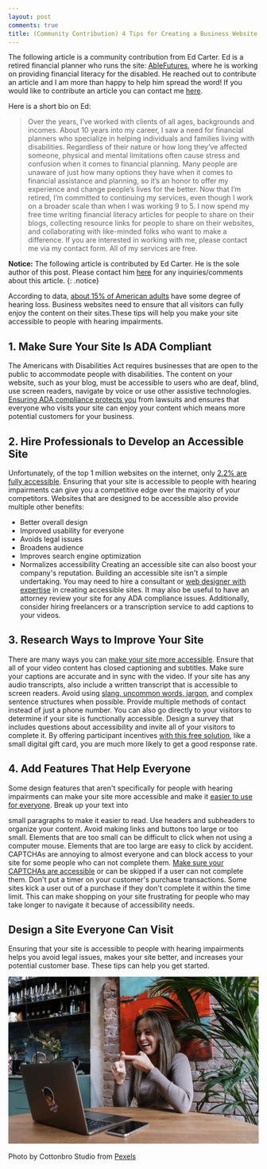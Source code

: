 ```yaml
---
layout: post
comments: true
title: (Community Contribution) 4 Tips for Creating a Business Website That Is Accessible to People With Hearing Impairments
---
```


The following article is a community contribution from Ed Carter. Ed is a retired financial planner who runs the site: <a href="https://ablefutures.org/">AbleFutures</a>, where he is working on providing financial literacy for the disabled. He reached out to contribute an article and I am more than happy to help him spread the word! If you would like to contribute an article you can contact me <a href="mailto:nikhil@kumarcode.com">here</a>.

Here is a short bio on Ed:

<blockquote>
Over the years, I’ve worked with clients of all ages, backgrounds and incomes. About 10 years into my career, I saw a need for financial planners who specialize in helping individuals and families living with disabilities. Regardless of their nature or how long they’ve affected someone, physical and mental limitations often cause stress and confusion when it comes to financial planning. Many people are unaware of just how many options they have when it comes to financial assistance and planning, so it’s an honor to offer my experience and change people’s lives for the better.
Now that I’m retired, I’m committed to continuing my services, even though I work on a broader scale than when I was working 9 to 5. I now spend my free time writing financial literacy articles for people to share on their blogs, collecting resource links for people to share on their websites, and collaborating with like-minded folks who want to make a difference.
If you are interested in working with me, please contact me via my contact form. All of my services are free.
</blockquote>

<i class="fa fa-info-circle"></i> **Notice:** The following article is contributed by Ed Carter. He is the sole author of this post. Please contact him [here](https://ablefutures.org/contact-us/) for any inquiries/comments about this article.
{: .notice}

According to data, [about 15% of American adults](https://www.nidcd.nih.gov/health/statistics/quick-statistics-hearing) have some degree of hearing loss.
Business websites need to ensure that all visitors can fully enjoy the content on their sites.These tips will help you make your site accessible to people with
hearing impairments.

## 1. Make Sure Your Site Is ADA Compliant

The Americans with Disabilities Act requires businesses that are open to the public to
accommodate people with disabilities. The content on your website, such as your blog,
must be accessible to users who are deaf, blind, use screen readers, navigate by voice or
use other assistive technologies. [Ensuring ADA compliance protects you](https://www.ada.gov/resources/web-guidance/) from lawsuits and
ensures that everyone who visits your site can enjoy your content which means more
potential customers for your business.

## 2. Hire Professionals to Develop an Accessible Site

Unfortunately, of the top 1 million websites on the internet, only [2.2% are fully accessible](https://webaim.org/projects/million/).
Ensuring that your site is accessible to people with hearing impairments can give you a
competitive edge over the majority of your competitors. Websites that are designed to be
accessible also provide multiple other benefits:

- Better overall design
- Improved usability for everyone
- Avoids legal issues
- Broadens audience
- Improves search engine optimization
- Normalizes accessibility
  Creating an accessible site can also boost your company's reputation.
  Building an accessible site isn't a simple undertaking. You may need to hire a consultant or
  [web designer with expertise](https://www.business.com/articles/tips-hiring-great-web-developer/) in creating accessible sites. It may also be useful to have an
  attorney review your site for any ADA compliance issues. Additionally, consider hiring
  freelancers or a transcription service to add captions to your videos.

## 3. Research Ways to Improve Your Site

There are many ways you can [make your site more accessible](https://www.tomsguide.com/features/how-to-make-a-website-accessible). Ensure that all of your video
content has closed captioning and subtitles. Make sure your captions are accurate and in
sync with the video. If your site has any audio transcripts, also include a written transcript
that is accessible to screen readers.
Avoid using [slang, uncommon words, jargon](https://www.grammarly.com/blog/how-to-overcome-plain-language/), and complex sentence structures when
possible. Provide multiple methods of contact instead of just a phone number.
You can also go directly to your visitors to determine if your site is functionally accessible.
Design a survey that includes questions about accessibility and invite all of your visitors to
complete it. By offering participant incentives [with this free solution](https://www.tremendous.com/solutions/research-incentives), like a small digital gift
card, you are much more likely to get a good response rate.

## 4. Add Features That Help Everyone

Some design features that aren't specifically for people with hearing impairments can make
your site more accessible and make it [easier to use for everyone](https://www.westhost.com/blog/ten-ways-to-make-your-website-easier-to-navigate/). Break up your text into

small paragraphs to make it easier to read. Use headers and subheaders to organize your
content.
Avoid making links and buttons too large or too small. Elements that are too small can be
difficult to click when not using a computer mouse. Elements that are too large are easy to
click by accident.
CAPTCHAs are annoying to almost everyone and can block access to your site for some
people who can not complete them. [Make sure your CAPTCHAs are accessible](https://blog.pope.tech/2022/11/08/captcha-challenges-arent-accessible-but-your-website-can-be-accessible-and-secure/) or can be
skipped if a user can not complete them.
Don't put a timer on your customer's purchase transactions. Some sites kick a user out of a
purchase if they don't complete it within the time limit. This can make shopping on your
site frustrating for people who may take longer to navigate it because of accessibility needs.

## Design a Site Everyone Can Visit

Ensuring that your site is accessible to people with hearing impairments helps you avoid
legal issues, makes your site better, and increases your potential customer base. These tips
can help you get started.

<img src="images/posts/pexels-cottonbro-studio-6321244.jpg" alt="Woman in Gray Sweater Sitting by the Table Doing Hand Sign While Having Video Chat"/>

Photo by Cottonbro Studio from <a href="https://www.pexels.com/photo/woman-in-gray-sweater-sitting-by-the-table-doing-hand-sign-while-having-video-chat-6321244/">Pexels</a>
